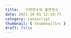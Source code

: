 ```yaml
---
title:   가변변수와 불변함수
date: 2021-10-01 12:10:77
category: javascript
thumbnail: { thumbnailSrc }
draft: false
---
```


